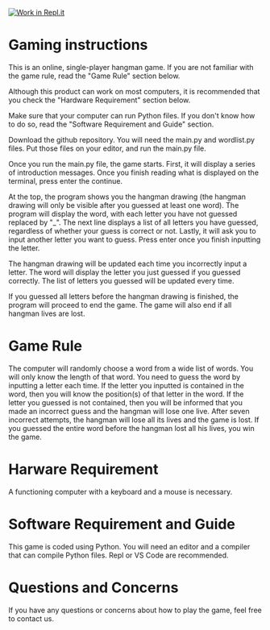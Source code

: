[![Work in Repl.it](https://classroom.github.com/assets/work-in-replit-14baed9a392b3a25080506f3b7b6d57f295ec2978f6f33ec97e36a161684cbe9.svg)](https://classroom.github.com/online_ide?assignment_repo_id=350249&assignment_repo_type=GroupAssignmentRepo)

# Gaming instructions

This is an online, single-player hangman game. If you are not familiar with the game rule, read the "Game Rule" section below.

Although this product can work on most computers, it is recommended that you check the "Hardware Requirement" section below.

Make sure that your computer can run Python files. If you don't know how to do so, read the "Software Requirement and Guide" section. 

Download the github repository. You will need the main.py and wordlist.py files. Put those files 
on your editor, and run the main.py file. 

Once you run the main.py file, the game starts. First, it will display a series of introduction messages. Once you finish reading
what is displayed on the terminal, press enter the continue. 

At the top, the program shows you the hangman drawing (the hangman drawing will only be visible after you guessed at least one word).
The program will display the word, with each letter you have not guessed replaced by "_". The next line displays a list of all 
letters you have guessed, regardless of whether your guess is correct or not. Lastly, it will ask you to input another letter you want 
to guess. Press enter once you finish inputting the letter. 

The hangman drawing will be updated each time you incorrectly input a letter. The word will display the letter 
you just guessed if you guessed correctly. The list of letters you guessed will be updated every time. 

If you guessed all letters before the hangman drawing is finished, the program will proceed to end the game.
The game will also end if all hangman lives are lost. 

# Game Rule

The computer will randomly choose a word from a wide list of words. You will only know the length of that word. 
You need to guess the word by inputting a letter each time.
If the letter you inputted is contained in the word, then you will know the position(s) of that letter in the word.
If the letter you guessed is not contained, then you will be informed that you made an incorrect guess and the hangman
will lose one live. After seven incorrect attempts, the hangman will lose all its lives and the game is lost. If you guessed
the entire word before the hangman lost all his lives, you win the game.

# Harware Requirement

A functioning computer with a keyboard and a mouse is necessary. 

# Software Requirement and Guide

This game is coded using Python. You will need an editor and a compiler that can compile Python files. Repl or VS Code are recommended.

# Questions and Concerns

If you have any questions or concerns about how to play the game, feel free to contact us. 
